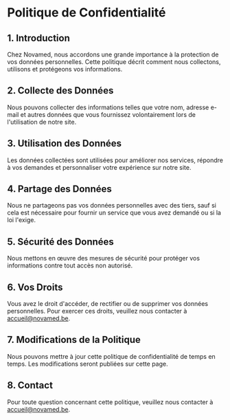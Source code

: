 # Politique de Confidentialité

## 1. Introduction

Chez Novamed, nous accordons une grande importance à la protection de vos données personnelles. Cette politique décrit comment nous collectons, utilisons et protégeons vos informations.

## 2. Collecte des Données

Nous pouvons collecter des informations telles que votre nom, adresse e-mail et autres données que vous fournissez volontairement lors de l'utilisation de notre site.

## 3. Utilisation des Données

Les données collectées sont utilisées pour améliorer nos services, répondre à vos demandes et personnaliser votre expérience sur notre site.

## 4. Partage des Données

Nous ne partageons pas vos données personnelles avec des tiers, sauf si cela est nécessaire pour fournir un service que vous avez demandé ou si la loi l'exige.

## 5. Sécurité des Données

Nous mettons en œuvre des mesures de sécurité pour protéger vos informations contre tout accès non autorisé.

## 6. Vos Droits

Vous avez le droit d'accéder, de rectifier ou de supprimer vos données personnelles. Pour exercer ces droits, veuillez nous contacter à accueil@novamed.be.

## 7. Modifications de la Politique

Nous pouvons mettre à jour cette politique de confidentialité de temps en temps. Les modifications seront publiées sur cette page.

## 8. Contact

Pour toute question concernant cette politique, veuillez nous contacter à accueil@novamed.be.
